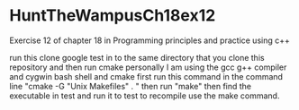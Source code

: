 # HuntTheWampusCh18ex12
Exercise 12 of chapter 18 in Programming principles and practice using c++

run this clone google test in to the same directory that you clone this repository and then run cmake
personally I am using the gcc g++ compiler and cygwin bash shell and cmake 
first run this command in the command line
"cmake -G "Unix Makefiles" . "
then run "make"
then find the executable in test and run it to test
to recompile use the make command.

